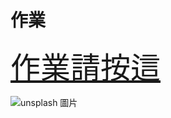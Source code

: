 # 作業

<font size=10>[作業請按這](https://github.com/peteraszxdc/20230907HomeWork)</font>

![unsplash 圖片](https://attach.setn.com/newsimages/2022/12/27/3979815-PH.jpg)
